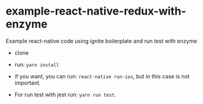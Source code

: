 # example-react-native-redux-with-enzyme
Example react-native code using ignite boilerplate and run test with enzyme

- clone

- run: `yarn install`

- if you want, you can run: `react-native run-ios`, but in this case is not important.

- For run test with jest run: `yarn run test`.
